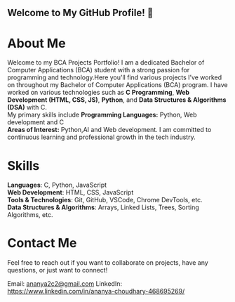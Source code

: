 ## Welcome to My GitHub Profile! 👋
# About Me
Welcome to my BCA Projects Portfolio! I am a dedicated Bachelor of Computer Applications (BCA) student with a strong passion for programming and technology.Here you'll find various projects I’ve worked on throughout my Bachelor of Computer Applications (BCA) program. I have worked on various technologies such as **C Programming**, **Web Development (HTML, CSS, JS)**, **Python**, and **Data Structures & Algorithms (DSA)** with C.
<br> My primary skills include **Programming Languages:** Python, Web development and C
<br>
**Areas of Interest:** Python,AI and Web development.
I am committed to continuous learning and professional growth in the tech industry. 

# Skills
**Languages**: C, Python, JavaScript
<br>
**Web Development**: HTML, CSS, JavaScript
  <br>
**Tools & Technologies**: Git, GitHub, VSCode, Chrome DevTools, etc.
  <br>
**Data Structures & Algorithms**: Arrays, Linked Lists, Trees, Sorting Algorithms, etc.

# Contact Me
Feel free to reach out if you want to collaborate on projects, have any questions, or just want to connect!

Email: ananya2c2@gmail.com
LinkedIn: https://www.linkedin.com/in/ananya-choudhary-468695269/

